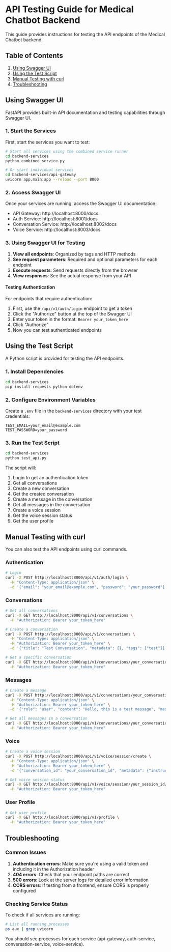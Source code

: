 # API Testing Guide for Medical Chatbot Backend

This guide provides instructions for testing the API endpoints of the Medical Chatbot backend.

## Table of Contents

1. [Using Swagger UI](#using-swagger-ui)
2. [Using the Test Script](#using-the-test-script)
3. [Manual Testing with curl](#manual-testing-with-curl)
4. [Troubleshooting](#troubleshooting)

## Using Swagger UI

FastAPI provides built-in API documentation and testing capabilities through Swagger UI.

### 1. Start the Services

First, start the services you want to test:

```bash
# Start all services using the combined service runner
cd backend-services
python combined_service.py

# Or start individual services
cd backend-services/api-gateway
uvicorn app.main:app --reload --port 8000
```

### 2. Access Swagger UI

Once your services are running, access the Swagger UI documentation:

- API Gateway: http://localhost:8000/docs
- Auth Service: http://localhost:8001/docs
- Conversation Service: http://localhost:8002/docs
- Voice Service: http://localhost:8003/docs

### 3. Using Swagger UI for Testing

1. **View all endpoints**: Organized by tags and HTTP methods
2. **See request parameters**: Required and optional parameters for each endpoint
3. **Execute requests**: Send requests directly from the browser
4. **View responses**: See the actual response from your API

#### Testing Authentication

For endpoints that require authentication:

1. First, use the `/api/v1/auth/login` endpoint to get a token
2. Click the "Authorize" button at the top of the Swagger UI
3. Enter your token in the format: `Bearer your_token_here`
4. Click "Authorize"
5. Now you can test authenticated endpoints

## Using the Test Script

A Python script is provided for testing the API endpoints.

### 1. Install Dependencies

```bash
cd backend-services
pip install requests python-dotenv
```

### 2. Configure Environment Variables

Create a `.env` file in the `backend-services` directory with your test credentials:

```
TEST_EMAIL=your_email@example.com
TEST_PASSWORD=your_password
```

### 3. Run the Test Script

```bash
cd backend-services
python test_api.py
```

The script will:

1. Login to get an authentication token
2. Get all conversations
3. Create a new conversation
4. Get the created conversation
5. Create a message in the conversation
6. Get all messages in the conversation
7. Create a voice session
8. Get the voice session status
9. Get the user profile

## Manual Testing with curl

You can also test the API endpoints using curl commands.

### Authentication

```bash
# Login
curl -X POST http://localhost:8000/api/v1/auth/login \
  -H "Content-Type: application/json" \
  -d '{"email": "your_email@example.com", "password": "your_password"}'
```

### Conversations

```bash
# Get all conversations
curl -X GET http://localhost:8000/api/v1/conversations \
  -H "Authorization: Bearer your_token_here"

# Create a conversation
curl -X POST http://localhost:8000/api/v1/conversations \
  -H "Content-Type: application/json" \
  -H "Authorization: Bearer your_token_here" \
  -d '{"title": "Test Conversation", "metadata": {}, "tags": ["test"]}'

# Get a specific conversation
curl -X GET http://localhost:8000/api/v1/conversations/your_conversation_id \
  -H "Authorization: Bearer your_token_here"
```

### Messages

```bash
# Create a message
curl -X POST http://localhost:8000/api/v1/conversations/your_conversation_id/messages \
  -H "Content-Type: application/json" \
  -H "Authorization: Bearer your_token_here" \
  -d '{"role": "user", "content": "Hello, this is a test message", "message_type": "text"}'

# Get all messages in a conversation
curl -X GET http://localhost:8000/api/v1/conversations/your_conversation_id/messages \
  -H "Authorization: Bearer your_token_here"
```

### Voice

```bash
# Create a voice session
curl -X POST http://localhost:8000/api/v1/voice/session/create \
  -H "Content-Type: application/json" \
  -H "Authorization: Bearer your_token_here" \
  -d '{"conversation_id": "your_conversation_id", "metadata": {"instructions": "You are a helpful medical assistant."}}'

# Get voice session status
curl -X GET http://localhost:8000/api/v1/voice/session/your_session_id/status \
  -H "Authorization: Bearer your_token_here"
```

### User Profile

```bash
# Get user profile
curl -X GET http://localhost:8000/api/v1/profile \
  -H "Authorization: Bearer your_token_here"
```

## Troubleshooting

### Common Issues

1. **Authentication errors**: Make sure you're using a valid token and including it in the Authorization header
2. **404 errors**: Check that your endpoint paths are correct
3. **500 errors**: Look at the server logs for detailed error information
4. **CORS errors**: If testing from a frontend, ensure CORS is properly configured

### Checking Service Status

To check if all services are running:

```bash
# List all running processes
ps aux | grep uvicorn
```

You should see processes for each service (api-gateway, auth-service, conversation-service, voice-service).
